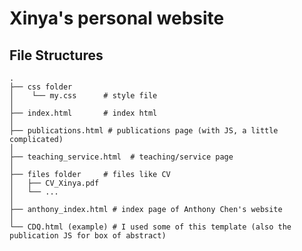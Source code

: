 # Xinya's personal website



## File Structures

    .
	├── css folder
	│    └── my.css      # style file
	│ 
	├── index.html       # index html
	│ 
	├── publications.html # publications page (with JS, a little complicated)
	│ 
	├── teaching_service.html  # teaching/service page
	│ 
	├── files folder     # files like CV
	│   ├── CV_Xinya.pdf     
	│   └── ...            
	│ 
	├── anthony_index.html # index page of Anthony Chen's website
	│ 
	└── CDQ.html (example) # I used some of this template (also the publication JS for box of abstract)